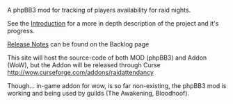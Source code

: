 A phpBB3 mod for tracking of players availability for raid nights.

See the [Introduction](Introduction.md) for a more in depth description of the project and it's progress.

[Release Notes](PhpBB3Backlog.md) can be found on the Backlog page

This site will host the source-code of both MOD (phpBB3) and Addon (WoW), but the Addon will be released through Curse http://wow.curseforge.com/addons/raidattendancy

Though... in-game addon for wow, is so far non-existing, the phpBB3 mod is working and being used by guilds (The Awakening, Bloodhoof).